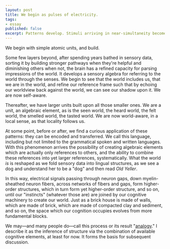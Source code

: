```yaml
---
layout: post
title: We begin as pulses of electricity.
tags:
- essay
published: false
excerpt: Patterns develop. Stimuli arriving in near-simultaneity become linked structurally. Impressions are formed, impressions in the physical structure of the brain, affecting the strength and reach of signal passage. The brain grows in sophistication, in connectedness. Basic if not simple functions, those coded for in DNA, are used as the building blocks of yet higher connections and functions. We bend the brain's capacity to detect visual features, like vertical, horizontal, and diagonal lines, into the ability to recognize a chair or a face. We feel pain, associate it with the visual and spatial attributes of the stovetop, and learn to avoid it with our fingers.
---
```


<!-- Patterns develop. Stimuli arriving in near-simultaneity become linked structurally. Impressions are formed, impressions in the physical structure of the brain, affecting the strength and reach of signal passage. The brain grows in sophistication, in connectedness. Basic if not simple functions, those coded for in DNA, are used as the building blocks of yet higher connections and functions. We bend the brain's capacity to detect visual features, like vertical, horizontal, and diagonal lines, into the ability to recognize a chair or a face. We feel pain, associate it with the visual and spatial attributes of the stovetop, and learn to avoid it with our fingers. -->

We begin with simple atomic units, and build.

Some few layers beyond, after spending years bathed in sensory data, sorting it by building stronger pathways when they're helpful and diminishing others when not, the brain has a refined capacity for parsing impressions of the world. It develops a sensory algebra for referring to the world through the senses. We begin to see that the world includes us, that we are in the world, and refine our reference frame such that by echoing our worldview back against the world, we can see our shadow upon it. We are now self-aware.

Thereafter, we have larger units built upon all those smaller ones. We are a unit, an algebraic element, as is the seen world, the heard world, the felt world, the smelled world, the tasted world. We are now world-aware, in a local sense, as that locality follows us.

At some point, before or after, we find a curious application of these patterns: they can be encoded and transferred. We call this language, including but not limited to the grammatical spoken and written languages. With this phenomenon arrives the possibility of creating algebraic elements which are actually only references to others, and the ability to combine these references into yet larger references, systematically. What the world *is* is reshaped as we fold sensory data into lingual structures, as we see a dog and understand her to be a "dog" and then read *Old Yeller*.

In this way, electrical signals passing through neuron gaps, down myelin-sheathed neuron fibers, across networks of fibers and gaps, form higher-order structures, which in turn form yet higher-order structure, and so on, until our "instincts" (whatever those are) are joined by our cognitive machinery to create our world. Just as a brick house is made of walls, which are made of brick, which are made of compacted clay and sediment, and so on, the space which our cognition occupies evolves from more fundamental blocks.

We may&mdash;and many people do&mdash;call this process or its result "[analogy](http://en.wikipedia.org/wiki/Analogy "Analogy on Wikipedia")." I describe it as the inference of structure via the combination of available cognitive elements, at least for now. It forms the basis for subsequent discussion.
